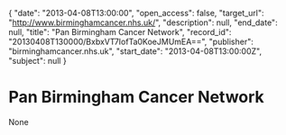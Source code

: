 {
  "date": "2013-04-08T13:00:00", 
  "open_access": false, 
  "target_url": "http://www.birminghamcancer.nhs.uk/", 
  "description": null, 
  "end_date": null, 
  "title": "Pan Birmingham Cancer Network", 
  "record_id": "20130408T130000/BxbxVT7IofTa0KoeJMUmEA==", 
  "publisher": "birminghamcancer.nhs.uk", 
  "start_date": "2013-04-08T13:00:00Z", 
  "subject": null
}

# Pan Birmingham Cancer Network

None